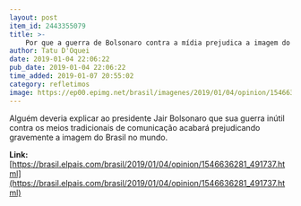 ```yaml
---
layout: post
item_id: 2443355079
title: >-
    Por que a guerra de Bolsonaro contra a mídia prejudica a imagem do Brasil no mundo
author: Tatu D'Oquei
date: 2019-01-04 22:06:22
pub_date: 2019-01-04 22:06:22
time_added: 2019-01-07 20:55:02
category: refletimos
image: https://ep00.epimg.net/brasil/imagenes/2019/01/04/opinion/1546636281_491737_1546638458_rrss_normal.jpg
---
```


Alguém deveria explicar ao presidente Jair Bolsonaro que sua guerra inútil contra os meios tradicionais de comunicação acabará prejudicando gravemente a imagem do Brasil no mundo.

**Link:** [https://brasil.elpais.com/brasil/2019/01/04/opinion/1546636281_491737.html](https://brasil.elpais.com/brasil/2019/01/04/opinion/1546636281_491737.html)

